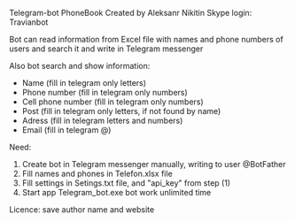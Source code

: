 Telegram-bot PhoneBook
Created by Aleksanr Nikitin
Skype login: Travianbot

Bot can read information from Excel file with names and phone numbers of users
and search it and write in Telegram messenger

Also bot search and show information:
- Name (fill in telegram only letters)
- Phone number (fill in telegram only numbers)
- Cell phone number (fill in telegram only numbers)
- Post (fill in telegram only letters, if not found by name)
- Adress (fill in telegram letters and numbers)
- Email (fill in telegram @)

Need:
1. Create bot in Telegram messenger manually,
writing to user @BotFather
2. Fill names and phones in Telefon.xlsx file
3. Fill settings in Setings.txt file,
and "api_key" from step (1)
4. Start app Telegram_bot.exe
bot work unlimited time

Licence: save author name and website